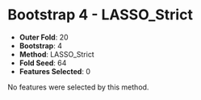 # Bootstrap 4 - LASSO_Strict

- **Outer Fold**: 20
- **Bootstrap**: 4
- **Method**: LASSO_Strict
- **Fold Seed**: 64
- **Features Selected**: 0

No features were selected by this method.
